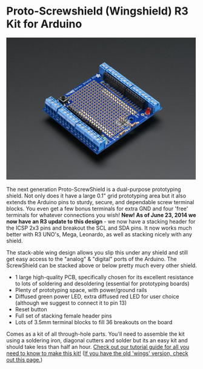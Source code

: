# Proto-Screwshield (Wingshield) R3 Kit for Arduino

<a href="http://www.adafruit.com/products/284"><img src="assets/board.jpg?raw=true" width="500px"></a>

The next generation Proto-ScrewShield is a dual-purpose prototyping shield. Not only does it have a large 0.1" grid prototyping area but it also extends the Arduino pins to sturdy, secure, and dependable screw terminal blocks. You even get a few bonus terminals for extra GND and four 'free' terminals for whatever connections you wish! __New! As of June 23, 2014 we now have an R3 update to this design__ - we now have a stacking header for the ICSP 2x3 pins and breakout the SCL and SDA pins. It now works much better with R3 UNO's, Mega, Leonardo, as well as stacking nicely with any shield.

The stack-able wing design allows you slip this under any shield and still get easy access to the "analog" & "digital" ports of the Arduino. The ScrewShield can be stacked above or below pretty much every other shield.

- 1 large high-quality PCB, specifically chosen for its excellent resistance to lots of soldering and desoldering (essential for prototyping boards)
- Plenty of prototyping space, with power/ground rails
- Diffused green power LED, extra diffused red LED for user choice (although we suggest to connect it to pin 13)
- Reset button
- Full set of stacking female header pins
- Lots of 3.5mm terminal blocks to fill 36 breakouts on the board

Comes as a kit of all through-hole parts. You'll need to assemble the kit using a soldering iron, diagonal cutters and solder but its an easy kit and should take less than half an hour. [Check out our tutorial guide for all you need to know to make this kit!](https://learn.adafruit.com/adafruit-proto-screw-shield) ([If you have the old 'wings' version, check out this page.](http://wingshieldindustries.com/products/screwshield/))
